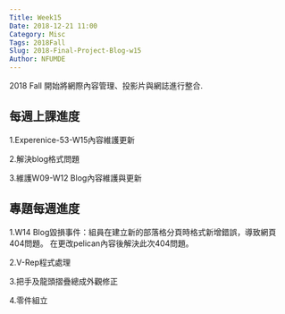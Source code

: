 ```yaml
---
Title: Week15
Date: 2018-12-21 11:00
Category: Misc
Tags: 2018Fall
Slug: 2018-Final-Project-Blog-w15
Author: NFUMDE
---
```


2018 Fall 開始將網際內容管理、投影片與網誌進行整合.

<!-- PELICAN_END_SUMMARY -->

每週上課進度
----

1.Experenice-53-W15內容維護更新

2.解決blog格式問題

3.維護W09-W12 Blog內容維護與更新


[cp github 倉儲]: https://github.com/mdecourse/cp2018
[cp 課程網站]: https://mdecourse.github.io/cp2018/

專題每週進度
----

1.W14 Blog毀損事件：組員在建立新的部落格分頁時格式新增錯誤，導致網頁404問題。
在更改pelican內容後解決此次404問題。

2.V-Rep程式處理

3.把手及龍頭摺疊總成外觀修正

4.零件組立


